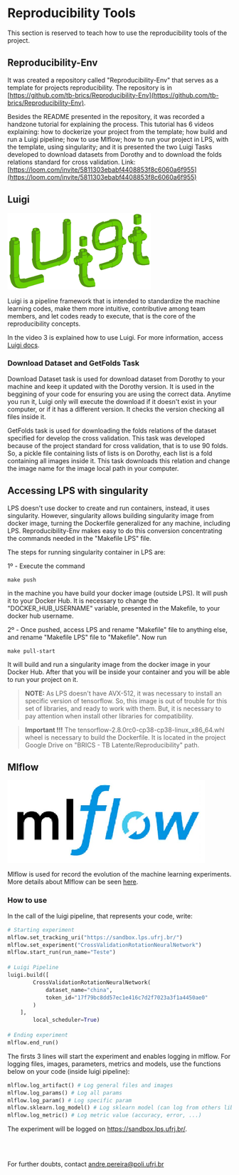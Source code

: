 # Reproducibility Tools 

This section is reserved to teach how to use the reproducibility tools of the project.

## Reproducibility-Env

It was created a repository called "Reproducibility-Env" that serves as a template for projects reproducibility. The repository is in [https://github.com/tb-brics/Reproducibility-Env](https://github.com/tb-brics/Reproducibility-Env).

Besides the README presented in the repository, it was recorded a handzone tutorial for explaining the process. This tutorial has 6 videos explaining: how to dockerize your project from the template; how build and run a Luigi pipeline; how to use Mlflow; how to run your project in LPS, with the template, using singularity; and it is presented the two Luigi Tasks developed to download datasets from Dorothy and to download the folds relations standard for cross validation. Link: [https://loom.com/invite/5811303ebabf4408853f8c6060a6f955](https://loom.com/invite/5811303ebabf4408853f8c6060a6f955) 

## Luigi

![Luigi Logo](./images/luigi_logo.png "Luigi")

Luigi is a pipeline framework that is intended to standardize the machine learning codes, make them more intuitive, contributive among team members, and let codes ready to execute, that is the core of the reproducibility concepts.

In the video 3 is explained how to use Luigi. For more information, access
[Luigi docs](https://luigi.readthedocs.io/en/stable/). 

### Download Dataset and GetFolds Task

Download Dataset task is used for download dataset from Dorothy to your machine and keep it updated with the Dorothy version. It is used in the beggining of your code for ensuring you are using the correct data. Anytime you run it, Luigi only will execute the download if it doesn't exist in your computer, or if it has a different version. It checks the version checking all files inside it.

GetFolds task is used for downloading the folds relations of the dataset specified for develop the cross validation. This task was developed because of the project standard for cross validation, that is to use 90 folds. So, a pickle file containing lists of lists is on Dorothy, each list is a fold containing all images inside it. This task downloads this relation and change the image name for the image local path in your computer.  

## Accessing LPS with singularity

LPS doesn't use docker to create and run containers, instead, it uses singularity. However, singularity allows building singularity image from docker image, turning the Dockerfile generalized for any machine, including LPS. Reproducibility-Env makes easy to do this conversion concentrating the commands needed in the "Makefile LPS" file. 

The steps for running singularity container in LPS are:

1º - Execute the command 
```
make push
``` 
in the machine you have build your docker image (outside LPS). It will push it to your Docker Hub. It is necessary to change the "DOCKER_HUB_USERNAME" variable, presented in the Makefile, to your docker hub username.

2º - Once pushed, access LPS and rename "Makefile" file to anything else, and rename "Makefile LPS" file to "Makefile". Now run 
```
make pull-start 
```
It will build and run a singularity image from the docker image in your Docker Hub.
After that you will be inside your container and you will be able to run your project on it.

>**NOTE:** As LPS doesn't have AVX-512, it was necessary to install an specific version of tensorflow. So, this image is out of trouble for this set of libraries, and ready to work with them. But, it is necessary to pay attention when install other libraries for compatibility.

>**Important !!!** The tensorflow-2.8.0rc0-cp38-cp38-linux_x86_64.whl wheel is necessary to build the Dockerfile. It is located in the project Google Drive on "BRICS - TB Latente/Reproducibility" path.

## Mlflow

![Mlflow Logo](./images/mlflow_logo.png "Mlflow")

Mlflow is used for record the evolution of the machine learning experiments. More details about Mlflow can be seen [here](https://mlflow.org/).

### How to use

In the call of the luigi pipeline, that represents your code, write:

```python
# Starting experiment
mlflow.set_tracking_uri("https://sandbox.lps.ufrj.br/")                
mlflow.set_experiment("CrossValidationRotationNeuralNetwork")
mlflow.start_run(run_name="Teste")

# Luigi Pipeline
luigi.build([
        CrossValidationRotationNeuralNetwork(
            dataset_name="china",
            token_id="17f79bc8dd57ec1e416c7d2f7023a3f1a4450ae0"
        )
    ], 
        local_scheduler=True)

# Ending experiment
mlflow.end_run()
``` 
The firsts 3 lines will start the experiment and enables logging in mlflow. For logging files, images, parameters, metrics and models, use the functions below on your code (inside luigi pipeline):

```python
mlflow.log_artifact() # Log general files and images
mlflow.log_params() # Log all params
mlflow.log_param() # Log specific param
mlflow.sklearn.log_model() # Log sklearn model (can log from others libraries too)
mlflow.log_metric() # Log metric value (accuracy, error, ...)
```
The experiment will be logged on https://sandbox.lps.ufrj.br/.

<br><br>

For further doubts, contact andre.pereira@poli.ufrj.br
